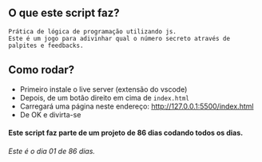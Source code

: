 ## O que este script faz? 
    Prática de lógica de programação utilizando js. 
    Este é um jogo para adivinhar qual o número secreto através de palpites e feedbacks.

## Como rodar? 
- Primeiro instale o live server (extensão do vscode)
- Depois, de um botão direito em cima de `index.html`
- Carregará uma página neste endereço: http://127.0.0.1:5500/index.html
- De OK e divirta-se


#### Este script faz parte de um projeto de 86 dias codando todos os dias.
###### Este é o dia 01 de 86 dias.
